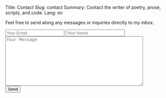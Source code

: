 Title: Contact
Slug: contact
Summary: Contact the writer of poetry, prose, scripts, and code.
Lang: en

Feel free to send along any messages or inquiries directly to my inbox.

<form accept-charset="UTF-8" action="https://getform.io/f/7a696993-b299-4faf-9361-2bed657083af" method="POST">
  <input type="email" name="email" placeholder="Your Email" />
  <input type="text" name="name" placeholder="Your Name" />
  <textarea type="text" name="message" placeholder="Your Message" 		rows="10" cols="51"></textarea>
  <br/>
  <button type="submit">Send</button>
</form>
